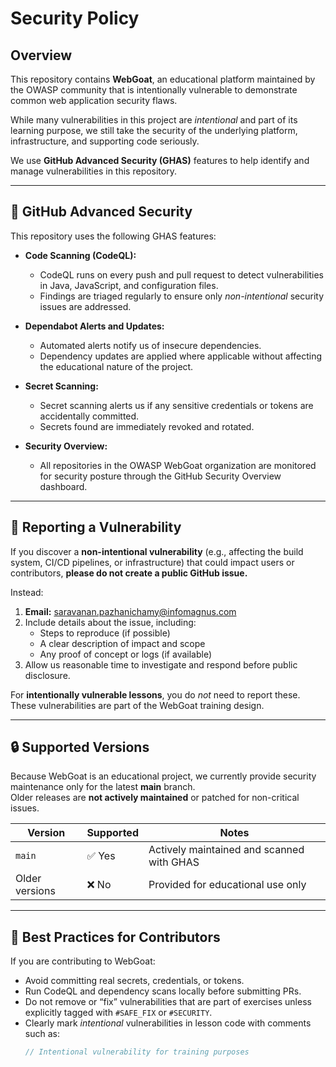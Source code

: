# Security Policy

## Overview

This repository contains **WebGoat**, an educational platform maintained by the OWASP community that is intentionally vulnerable to demonstrate common web application security flaws.

While many vulnerabilities in this project are *intentional* and part of its learning purpose, we still take the security of the underlying platform, infrastructure, and supporting code seriously.

We use **GitHub Advanced Security (GHAS)** features to help identify and manage vulnerabilities in this repository.

---

## 🧰 GitHub Advanced Security

This repository uses the following GHAS features:

- **Code Scanning (CodeQL):**
  - CodeQL runs on every push and pull request to detect vulnerabilities in Java, JavaScript, and configuration files.
  - Findings are triaged regularly to ensure only *non-intentional* security issues are addressed.

- **Dependabot Alerts and Updates:**
  - Automated alerts notify us of insecure dependencies.
  - Dependency updates are applied where applicable without affecting the educational nature of the project.

- **Secret Scanning:**
  - Secret scanning alerts us if any sensitive credentials or tokens are accidentally committed.
  - Secrets found are immediately revoked and rotated.

- **Security Overview:**
  - All repositories in the OWASP WebGoat organization are monitored for security posture through the GitHub Security Overview dashboard.

---

## 🐞 Reporting a Vulnerability

If you discover a **non-intentional vulnerability** (e.g., affecting the build system, CI/CD pipelines, or infrastructure) that could impact users or contributors, **please do not create a public GitHub issue.**

Instead:

1. **Email:** [saravanan.pazhanichamy@infomagnus.com](mailto:saravanan.pazhanichamy@infomagnus.com)  
2. Include details about the issue, including:
   - Steps to reproduce (if possible)
   - A clear description of impact and scope
   - Any proof of concept or logs (if available)
3. Allow us reasonable time to investigate and respond before public disclosure.

For **intentionally vulnerable lessons**, you do *not* need to report these. These vulnerabilities are part of the WebGoat training design.

---

## 🔒 Supported Versions

Because WebGoat is an educational project, we currently provide security maintenance only for the latest **main** branch.  
Older releases are **not actively maintained** or patched for non-critical issues.

| Version | Supported | Notes |
|----------|------------|-------|
| `main`  | ✅ Yes | Actively maintained and scanned with GHAS |
| Older versions | ❌ No | Provided for educational use only |

---

## 🧩 Best Practices for Contributors

If you are contributing to WebGoat:

- Avoid committing real secrets, credentials, or tokens.
- Run CodeQL and dependency scans locally before submitting PRs.
- Do not remove or “fix” vulnerabilities that are part of exercises unless explicitly tagged with `#SAFE_FIX` or `#SECURITY`.
- Clearly mark *intentional* vulnerabilities in lesson code with comments such as:
  ```java
  // Intentional vulnerability for training purposes
